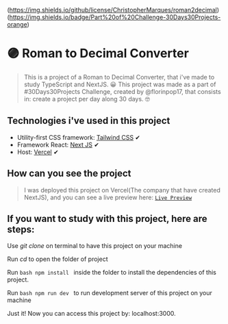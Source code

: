 (https://img.shields.io/github/license/ChristopherMarques/roman2decimal) (https://img.shields.io/badge/Part%20of%20Challenge-30Days30Projects-orange)
# 🟣 Roman to Decimal Converter

> This is a project of a Roman to Decimal Converter, that i've made to study TypeScript and NextJS. 😀
> This project was made as a part of #30Days30Projects Challenge, created by @florinpop17, that consists in: create a project per day along 30 days. 🤓

## Technologies i've used in this project

* Utility-first CSS framework: [Tailwind CSS](https://tailwindcss.com/) ✔
* Framework React: [Next JS](https://nextjs.org) ✔
* Host: [Vercel](https://vercel.com) ✔

## How can you see the project

> I was deployed this project on Vercel(The company that have created NextJS), and you can see a live preview here: [`Live Preview`](https://roman2decimal.vercel.app)

## If you want to study with this project, here are steps:

Use *git clone <repo>* on terminal to have this project on your machine

Run *cd <folder of project>* to open the folder of project

Run ```bash npm install ``` inside the folder to install the dependencies of this project.

Run ```bash npm run dev ``` to run development server of this project on your machine

Just it! Now you can access this project by: localhost:3000.
